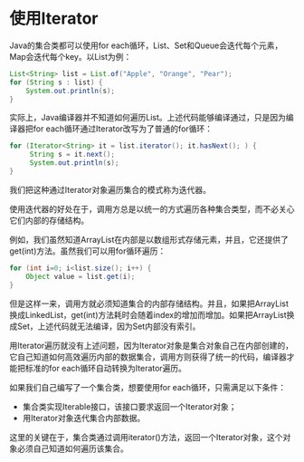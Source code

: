 # 使用Iterator

Java的集合类都可以使用for each循环，List、Set和Queue会迭代每个元素，Map会迭代每个key。以List为例：

```java
List<String> list = List.of("Apple", "Orange", "Pear");
for (String s : list) {
    System.out.println(s);
}
```
实际上，Java编译器并不知道如何遍历List。上述代码能够编译通过，只是因为编译器把for each循环通过Iterator改写为了普通的for循环：

```java
for (Iterator<String> it = list.iterator(); it.hasNext(); ) {
     String s = it.next();
     System.out.println(s);
}
```
我们把这种通过Iterator对象遍历集合的模式称为迭代器。

使用迭代器的好处在于，调用方总是以统一的方式遍历各种集合类型，而不必关心它们内部的存储结构。

例如，我们虽然知道ArrayList在内部是以数组形式存储元素，并且，它还提供了get(int)方法。虽然我们可以用for循环遍历：

```java
for (int i=0; i<list.size(); i++) {
    Object value = list.get(i);
}
```
但是这样一来，调用方就必须知道集合的内部存储结构。并且，如果把ArrayList换成LinkedList，get(int)方法耗时会随着index的增加而增加。如果把ArrayList换成Set，上述代码就无法编译，因为Set内部没有索引。

用Iterator遍历就没有上述问题，因为Iterator对象是集合对象自己在内部创建的，它自己知道如何高效遍历内部的数据集合，调用方则获得了统一的代码，编译器才能把标准的for each循环自动转换为Iterator遍历。

如果我们自己编写了一个集合类，想要使用for each循环，只需满足以下条件：

- 集合类实现Iterable接口，该接口要求返回一个Iterator对象；
- 用Iterator对象迭代集合内部数据。

这里的关键在于，集合类通过调用iterator()方法，返回一个Iterator对象，这个对象必须自己知道如何遍历该集合。